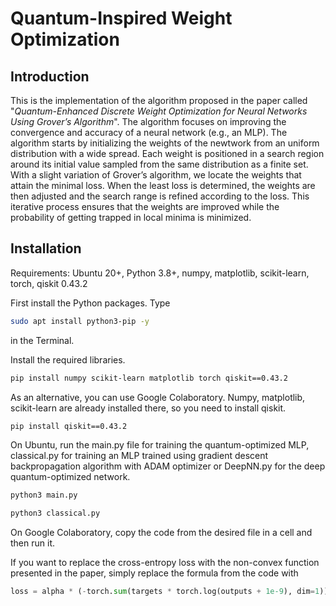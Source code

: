 # Quantum-Inspired Weight Optimization
## Introduction
This is the implementation of the algorithm proposed in the paper called "_Quantum-Enhanced Discrete Weight Optimization for Neural Networks Using Grover’s Algorithm_". The algorithm focuses on improving the convergence and accuracy of a neural network (e.g., an MLP). The algorithm starts by initializing the weights of the newtwork from an uniform distribution with a wide spread. Each weight is positioned in a search region around its initial value sampled from the same distribution as a finite set. With a slight variation of Grover’s algorithm, we locate the weights that attain the minimal loss. When the least loss is determined, the weights are then adjusted and the search range is refined according to the loss. This iterative process ensures that the weights are improved while the probability of getting trapped in local minima is minimized.

## Installation
Requirements: Ubuntu 20+, Python 3.8+, numpy, matplotlib, scikit-learn, torch, qiskit 0.43.2 

First install the Python packages. Type
```bash
sudo apt install python3-pip -y
```
in the Terminal.

Install the required libraries. 

```bash
pip install numpy scikit-learn matplotlib torch qiskit==0.43.2
```
As an alternative, you can use Google Colaboratory. Numpy, matplotlib, scikit-learn are already installed there, so you need to install qiskit.
```bash
pip install qiskit==0.43.2
```

On Ubuntu, run the main.py file for training the quantum-optimized MLP, classical.py for training an MLP trained using gradient descent backpropagation algorithm with ADAM optimizer or DeepNN.py for the deep quantum-optimized network.
```bash
python3 main.py
```
```bash
python3 classical.py
```

On Google Colaboratory, copy the code from the desired file in a cell and then run it. 

If you want to replace the cross-entropy loss with the non-convex function presented in the paper, simply replace the formula from the code with
```python
loss = alpha * (-torch.sum(targets * torch.log(outputs + 1e-9), dim=1)) + beta * torch.sum(torch.sin(phi * outputs), dim=1)
```

